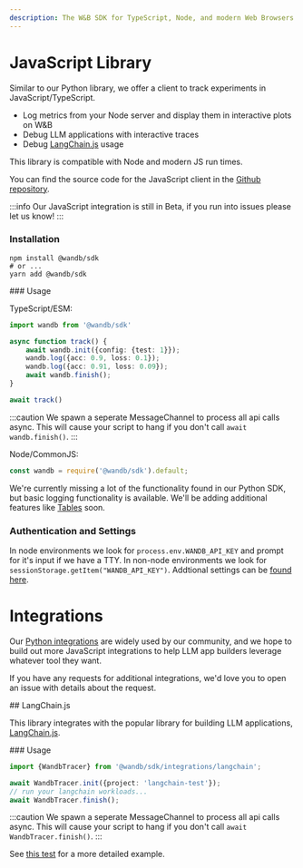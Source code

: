 ```yaml
---
description: The W&B SDK for TypeScript, Node, and modern Web Browsers
---
```


# JavaScript Library

Similar to our Python library, we offer a client to track experiments in JavaScript/TypeScript.

- Log metrics from your Node server and display them in interactive plots on W&B
- Debug LLM applications with interactive traces
- Debug [LangChain.js](https://github.com/hwchase17/langchainjs) usage

This library is compatible with Node and modern JS run times. 

You can find the source code for the JavaScript client in the [Github repository](https://github.com/wandb/wandb-js).

:::info
Our JavaScript integration is still in Beta, if you run into issues please let us know!
:::

### Installation

```shell
npm install @wandb/sdk
# or ...
yarn add @wandb/sdk
```

### Usage

TypeScript/ESM:

```typescript
import wandb from '@wandb/sdk'

async function track() {
    await wandb.init({config: {test: 1}});
    wandb.log({acc: 0.9, loss: 0.1});
    wandb.log({acc: 0.91, loss: 0.09});
    await wandb.finish();
}

await track()
```

:::caution
We spawn a seperate MessageChannel to process all api calls async.  This will cause your script to hang if you don't call `await wandb.finish()`.
:::

Node/CommonJS:

```javascript
const wandb = require('@wandb/sdk').default;
```

We're currently missing a lot of the functionality found in our Python SDK, but basic logging functionality is available. We'll be adding additional features like [Tables](https://docs.wandb.ai/guides/data-vis?utm_source=github&utm_medium=code&utm_campaign=wandb&utm_content=readme) soon.

### Authentication and Settings

In node environments we look for `process.env.WANDB_API_KEY` and prompt for it's input if we have a TTY.  In non-node environments we look for `sessionStorage.getItem("WANDB_API_KEY")`.  Addtional settings can be [found here](https://github.com/wandb/wandb-js/blob/main/src/sdk/lib/config.ts).

# Integrations

Our [Python integrations](https://docs.wandb.ai/guides/integrations) are widely used by our community, and we hope to build out more JavaScript integrations to help LLM app builders leverage whatever tool they want. 

If you have any requests for additional integrations, we'd love you to open an issue with details about the request.

## LangChain.js

This library integrates with the popular library for building LLM applications, [LangChain.js](https://github.com/hwchase17/langchainjs).

### Usage

```typescript
import {WandbTracer} from '@wandb/sdk/integrations/langchain';

await WandbTracer.init({project: 'langchain-test'});
// run your langchain workloads...
await WandbTracer.finish();
```

:::caution
We spawn a seperate MessageChannel to process all api calls async.  This will cause your script to hang if you don't call `await WandbTracer.finish()`.
:::

See [this test](https://github.com/wandb/wandb-js/blob/main/src/sdk/integrations/langchain/langchain.test.ts) for a more detailed example. 